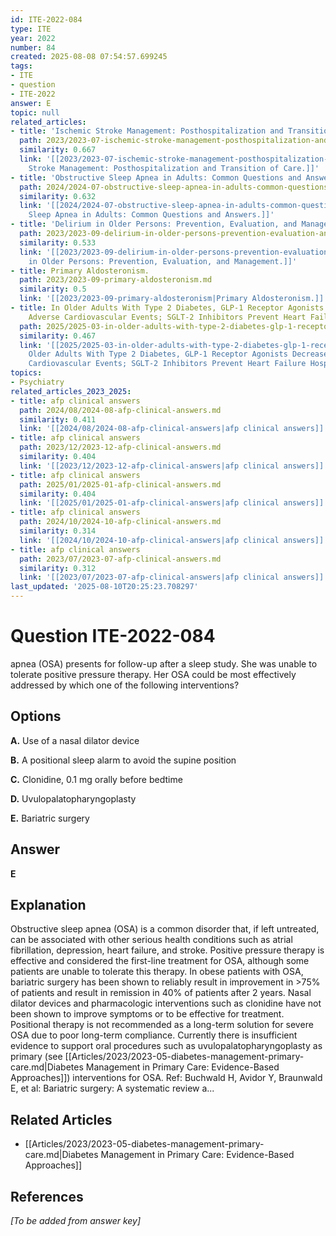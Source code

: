 ```yaml
---
id: ITE-2022-084
type: ITE
year: 2022
number: 84
created: 2025-08-08 07:54:57.699245
tags:
- ITE
- question
- ITE-2022
answer: E
topic: null
related_articles:
- title: 'Ischemic Stroke Management: Posthospitalization and Transition of Care.'
  path: 2023/2023-07-ischemic-stroke-management-posthospitalization-and-transitio.md
  similarity: 0.667
  link: '[[2023/2023-07-ischemic-stroke-management-posthospitalization-and-transitio|Ischemic
    Stroke Management: Posthospitalization and Transition of Care.]]'
- title: 'Obstructive Sleep Apnea in Adults: Common Questions and Answers.'
  path: 2024/2024-07-obstructive-sleep-apnea-in-adults-common-questions-and-answe.md
  similarity: 0.632
  link: '[[2024/2024-07-obstructive-sleep-apnea-in-adults-common-questions-and-answe|Obstructive
    Sleep Apnea in Adults: Common Questions and Answers.]]'
- title: 'Delirium in Older Persons: Prevention, Evaluation, and Management.'
  path: 2023/2023-09-delirium-in-older-persons-prevention-evaluation-and-manageme.md
  similarity: 0.533
  link: '[[2023/2023-09-delirium-in-older-persons-prevention-evaluation-and-manageme|Delirium
    in Older Persons: Prevention, Evaluation, and Management.]]'
- title: Primary Aldosteronism.
  path: 2023/2023-09-primary-aldosteronism.md
  similarity: 0.5
  link: '[[2023/2023-09-primary-aldosteronism|Primary Aldosteronism.]]'
- title: In Older Adults With Type 2 Diabetes, GLP-1 Receptor Agonists Decrease Major
    Adverse Cardiovascular Events; SGLT-2 Inhibitors Prevent Heart Failure Hospitalizations.
  path: 2025/2025-03-in-older-adults-with-type-2-diabetes-glp-1-receptor-agonists.md
  similarity: 0.467
  link: '[[2025/2025-03-in-older-adults-with-type-2-diabetes-glp-1-receptor-agonists|In
    Older Adults With Type 2 Diabetes, GLP-1 Receptor Agonists Decrease Major Adverse
    Cardiovascular Events; SGLT-2 Inhibitors Prevent Heart Failure Hospitalizations.]]'
topics:
- Psychiatry
related_articles_2023_2025:
- title: afp clinical answers
  path: 2024/08/2024-08-afp-clinical-answers.md
  similarity: 0.411
  link: '[[2024/08/2024-08-afp-clinical-answers|afp clinical answers]]'
- title: afp clinical answers
  path: 2023/12/2023-12-afp-clinical-answers.md
  similarity: 0.404
  link: '[[2023/12/2023-12-afp-clinical-answers|afp clinical answers]]'
- title: afp clinical answers
  path: 2025/01/2025-01-afp-clinical-answers.md
  similarity: 0.404
  link: '[[2025/01/2025-01-afp-clinical-answers|afp clinical answers]]'
- title: afp clinical answers
  path: 2024/10/2024-10-afp-clinical-answers.md
  similarity: 0.314
  link: '[[2024/10/2024-10-afp-clinical-answers|afp clinical answers]]'
- title: afp clinical answers
  path: 2023/07/2023-07-afp-clinical-answers.md
  similarity: 0.312
  link: '[[2023/07/2023-07-afp-clinical-answers|afp clinical answers]]'
last_updated: '2025-08-10T20:25:23.708297'
---
```


# Question ITE-2022-084

apnea (OSA) presents for follow-up after a sleep study. She was unable to tolerate positive pressure therapy. Her OSA could be most effectively addressed by which one of the following interventions?

## Options

**A.** Use of a nasal dilator device

**B.** A positional sleep alarm to avoid the supine position

**C.** Clonidine, 0.1 mg orally before bedtime

**D.** Uvulopalatopharyngoplasty

**E.** Bariatric surgery

## Answer

**E**

## Explanation

Obstructive sleep apnea (OSA) is a common disorder that, if left untreated, can be associated with other
serious health conditions such as atrial fibrillation, depression, heart failure, and stroke. Positive pressure
therapy is effective and considered the first-line treatment for OSA, although some patients are unable to
tolerate this therapy. In obese patients with OSA, bariatric surgery has been shown to reliably result in
improvement in >75% of patients and result in remission in 40% of patients after 2 years. Nasal dilator
devices and pharmacologic interventions such as clonidine have not been shown to improve symptoms or
to be effective for treatment. Positional therapy is not recommended as a long-term solution for severe
OSA due to poor long-term compliance. Currently there is insufficient evidence to support oral procedures
such as uvulopalatopharyngoplasty as primary (see [[Articles/2023/2023-05-diabetes-management-primary-care.md|Diabetes Management in Primary Care: Evidence-Based Approaches]]) interventions for OSA.
Ref: Buchwald H, Avidor Y, Braunwald E, et al: Bariatric surgery: A systematic review a...



## Related Articles

- [[Articles/2023/2023-05-diabetes-management-primary-care.md|Diabetes Management in Primary Care: Evidence-Based Approaches]]

## References

*[To be added from answer key]*
